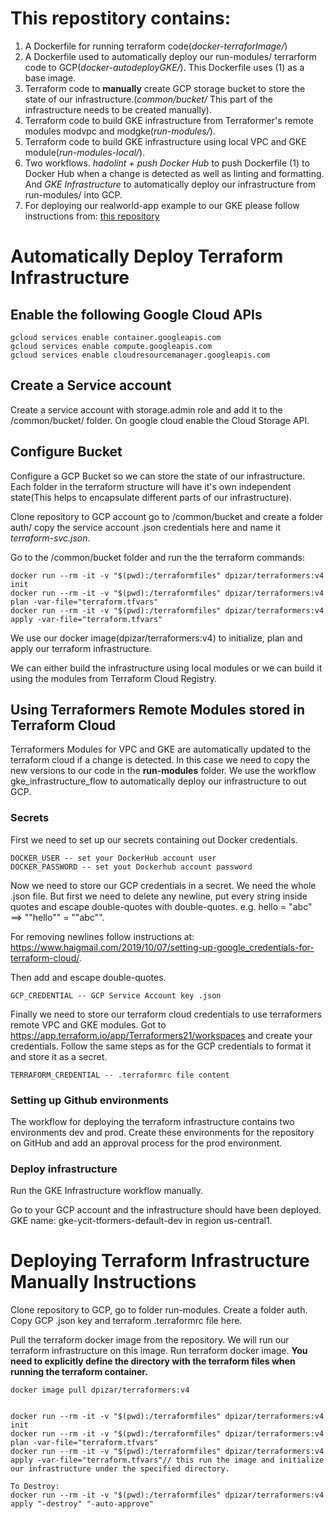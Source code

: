 # This repostitory contains: 
1. A Dockerfile for running terraform code(*docker-terraforImage/*)
2. A Dockerfile used to automatically deploy our run-modules/ terrarform code to GCP(*docker-autodeployGKE/*). This Dockerfile uses (1) as a base image.
3. Terraform code to **manually** create GCP storage bucket to store the state of our infrastructure.(*common/bucket/* This part of the infrastructure needs to be created manually).
4. Terraform code to build GKE infrastructure from Terraformer's remote modules modvpc and modgke(*run-modules/*).
5. Terraform code to build GKE infrastructure using local VPC and GKE module(*run-modules-local/*).
6. Two workflows. *hadolint + push Docker Hub* to push Dockerfile (1) to Docker Hub when a change is detected as well as linting and formatting. And *GKE Infrastructure* to automatically deploy our infrastructure from run-modules/ into GCP.
7. For deploying our realworld-app example to our GKE please follow instructions from: [this repository](https://github.com/dpizar/react-redux-realworld-example-app)

# Automatically Deploy Terraform Infrastructure

## Enable the following Google Cloud APIs
```
gcloud services enable container.googleapis.com
gcloud services enable compute.googleapis.com 
gcloud services enable cloudresourcemanager.googleapis.com
```

## Create a Service account
Create a service account with storage.admin role and add it to the /common/bucket/ folder. On google cloud enable the Cloud Storage API.

## Configure Bucket
Configure a GCP Bucket so we can store the state of our infrastructure. Each folder in the terraform structure will have it's own independent state(This helps to encapsulate different parts of our infrastructure).

Clone repository to GCP account go to /common/bucket and create a folder auth/ copy the service account .json credentials here and name it *terraform-svc.json*.

Go to the /common/bucket folder and run the the terraform commands:
```
docker run --rm -it -v "$(pwd):/terraformfiles" dpizar/terraformers:v4 init
docker run --rm -it -v "$(pwd):/terraformfiles" dpizar/terraformers:v4 plan -var-file="terraform.tfvars"
docker run --rm -it -v "$(pwd):/terraformfiles" dpizar/terraformers:v4 apply -var-file="terraform.tfvars"
```
We use our docker image(dpizar/terraformers:v4) to initialize, plan and apply our terraform infrastructure.

We can either build the infrastructure using local modules or we can build it using the modules from Terraform Cloud Registry.

## Using Terraformers Remote Modules stored in Terraform Cloud
Terraformers Modules for VPC and GKE are automatically updated to the terraform cloud if a change is detected. In this case we need to copy the new versions to our code in the **run-modules** folder.
We use the workflow gke_infrastructure_flow to automatically deploy our infrastructure to out GCP. 
### Secrets
First we need to set up our secrets containing out Docker credentials.
```
DOCKER_USER -- set your DockerHub account user
DOCKER_PASSWORD -- set yout Dockerhub account password
```

Now we need to store our GCP credentials in a secret. We need the whole .json file. But first we need to delete any newline, put every string inside quotes and escape double-quotes with double-quotes. e.g. hello = "abc"  ==> ""hello"" = ""abc"".

For removing newlines follow instructions at: https://www.haigmail.com/2019/10/07/setting-up-google_credentials-for-terraform-cloud/.

Then add and escape double-quotes.
```
GCP_CREDENTIAL -- GCP Service Account key .json
```

Finally we need to store our terraform cloud credentials to use terraformers remote VPC and GKE modules. Got to https://app.terraform.io/app/Terraformers21/workspaces and create your credentials. Follow the same steps as for the GCP credentials to format it and store it as a secret.
```
TERRAFORM_CREDENTIAL -- .terraformrc file content
```

### Setting up Github environments
The workflow for deploying the terraform infrastructure contains two environments dev and prod. Create these environments for the repository on GitHub and add an approval process for the prod environment.

### Deploy infrastructure
Run the GKE Infrastructure workflow manually. 

Go to your GCP account and the infrastructure should have been deployed. GKE name: gke-ycit-tformers-default-dev in region us-central1.

# Deploying Terraform Infrastructure Manually Instructions
Clone repository to GCP, go to folder run-modules.
Create a folder auth. Copy GCP .json key and terraform .terraformrc file here.

Pull the terraform docker image from the repository. We will run our terraform infrastructure on this image.
Run terraform docker image. **You need to explicitly define the directory with the terraform files when running the terraform container.**
```
docker image pull dpizar/terraformers:v4


docker run --rm -it -v "$(pwd):/terraformfiles" dpizar/terraformers:v4 init
docker run --rm -it -v "$(pwd):/terraformfiles" dpizar/terraformers:v4 plan -var-file="terraform.tfvars"
docker run --rm -it -v "$(pwd):/terraformfiles" dpizar/terraformers:v4 apply -var-file="terraform.tfvars"// this run the image and initialize our infrastructure under the specified directory.

To Destroy:
docker run --rm -it -v "$(pwd):/terraformfiles" dpizar/terraformers:v4 apply "-destroy" "-auto-approve"
```
